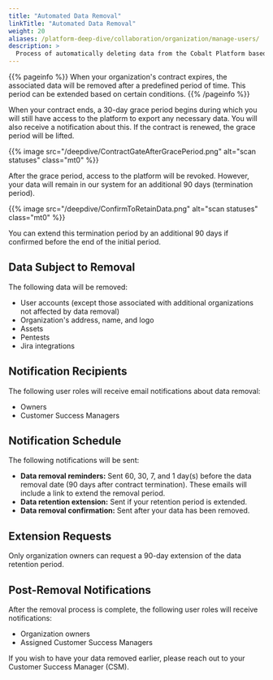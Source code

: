 ```yaml
---
title: "Automated Data Removal"
linkTitle: "Automated Data Removal"
weight: 20
aliases: /platform-deep-dive/collaboration/organization/manage-users/
description: >
  Process of automatically deleting data from the Cobalt Platform based on predefined rules and schedules.
---
```


{{% pageinfo %}}
When your organization's contract expires, the associated data will be removed after a predefined period of time. This period can be extended based on certain conditions.
{{% /pageinfo %}}

When your contract ends, a 30-day grace period begins during which you will still have access to the platform to export any necessary data. You will also receive a notification about this. If the contract is renewed, the grace period will be lifted.

<!-- ![Contract gate after grace period](/deepdive/ContractGateAfterGracePeriod.png "Contract gate after grace period") -->
{{% image src="/deepdive/ContractGateAfterGracePeriod.png" alt="scan statuses" class="mt0" %}}


After the grace period, access to the platform will be revoked. However, your data will remain in our system for an additional 90 days (termination period). 

<!-- ![Confirm to retain data](/deepdive/ConfirmToRetainData.png "Confirm to retain data") -->
{{% image src="/deepdive/ConfirmToRetainData.png" alt="scan statuses" class="mt0" %}}


You can extend this termination period by an additional 90 days if confirmed before the end of the initial period.

## Data Subject to Removal

The following data will be removed:

- User accounts (except those associated with additional organizations not affected by data removal)
- Organization's address, name, and logo
- Assets
- Pentests
- Jira integrations

## Notification Recipients

The following user roles will receive email notifications about data removal:

- Owners
- Customer Success Managers

## Notification Schedule

The following notifications will be sent:

- **Data removal reminders:** Sent 60, 30, 7, and 1 day(s) before the data removal date (90 days after contract termination). These emails will include a link to extend the removal period.
- **Data retention extension:** Sent if your retention period is extended.
- **Data removal confirmation:** Sent after your data has been removed.

## Extension Requests

Only organization owners can request a 90-day extension of the data retention period.

## Post-Removal Notifications

After the removal process is complete, the following user roles will receive notifications:

- Organization owners
- Assigned Customer Success Managers

If you wish to have your data removed earlier, please reach out to your Customer Success Manager (CSM).